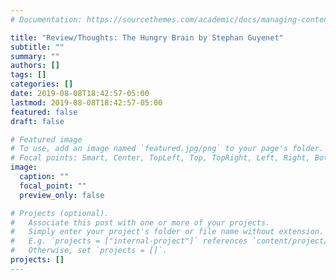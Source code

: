 ```yaml
---
# Documentation: https://sourcethemes.com/academic/docs/managing-content/

title: "Review/Thoughts: The Hungry Brain by Stephan Guyenet"
subtitle: ""
summary: ""
authors: []
tags: []
categories: []
date: 2019-08-08T18:42:57-05:00
lastmod: 2019-08-08T18:42:57-05:00
featured: false
draft: false

# Featured image
# To use, add an image named `featured.jpg/png` to your page's folder.
# Focal points: Smart, Center, TopLeft, Top, TopRight, Left, Right, BottomLeft, Bottom, BottomRight.
image:
  caption: ""
  focal_point: ""
  preview_only: false

# Projects (optional).
#   Associate this post with one or more of your projects.
#   Simply enter your project's folder or file name without extension.
#   E.g. `projects = ["internal-project"]` references `content/project/deep-learning/index.md`.
#   Otherwise, set `projects = []`.
projects: []
---
```


